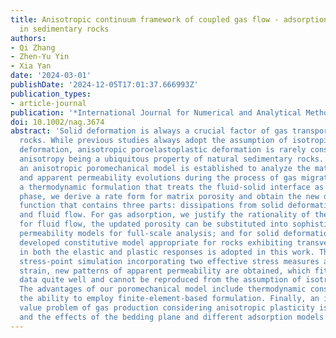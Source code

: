 ```yaml
---
title: Anisotropic continuum framework of coupled gas flow - adsorption - deformation
  in sedimentary rocks
authors:
- Qi Zhang
- Zhen-Yu Yin
- Xia Yan
date: '2024-03-01'
publishDate: '2024-12-05T17:01:37.666993Z'
publication_types:
- article-journal
publication: '*International Journal for Numerical and Analytical Methods in Geomechanics*'
doi: 10.1002/nag.3674
abstract: 'Solid deformation is always a crucial factor of gas transport in sedimentary
  rocks. While previous studies always adopt the assumption of isotropic poroelastic
  deformation, anisotropic poroelastoplastic deformation is rarely considered, despite
  anisotropy being a ubiquitous property of natural sedimentary rocks. In this work,
  an anisotropic poromechanical model is established to analyze the matrix porosity
  and apparent permeability evolutions during the process of gas migration. Using
  a thermodynamic formulation that treats the fluid-solid interface as an independent
  phase, we derive a rate form for matrix porosity and obtain the new dissipation
  function that contains three parts: dissipations from solid deformation, gas adsorption,
  and fluid flow. For gas adsorption, we justify the rationality of the adopted model;
  for fluid flow, the updated porosity can be substituted into sophisticated apparent
  permeability models for full-scale analysis; and for solid deformation, a recently
  developed constitutive model appropriate for rocks exhibiting transverse isotropy
  in both the elastic and plastic responses is adopted in this work. Through the novel
  stress-point simulation incorporating two effective stress measures and adsorption
  strain, new patterns of apparent permeability are obtained, which fit the experimental
  data quite well and cannot be reproduced from the assumption of isotropic poroelasticity.
  The advantages of our poromechanical model include thermodynamic consistency and
  the ability to employ finite-element-based formulation. Finally, an initial-boundary
  value problem of gas production considering anisotropic plasticity is conducted,
  and the effects of the bedding plane and different adsorption models are highlighted.'
---
```

